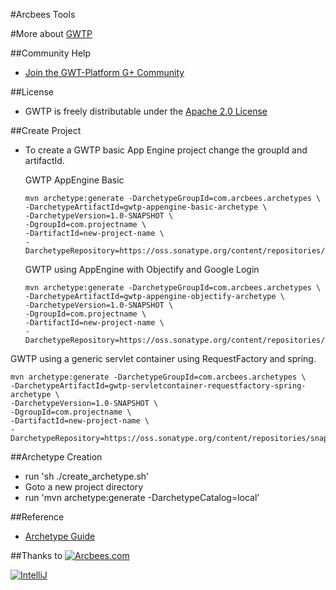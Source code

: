 #Arcbees Tools

#More about  [GWTP](https://github.com/ArcBees/GWTP)

##Community Help
* [Join the GWT-Platform G+ Community](https://plus.google.com/communities/113139554133824081251)

##License
* GWTP is freely distributable under the [Apache 2.0 License](http://www.apache.org/licenses/LICENSE-2.0.html)

##Create Project
* To create a GWTP basic App Engine project change the groupId and artifactId. 

  GWTP AppEngine Basic
  ```
  mvn archetype:generate -DarchetypeGroupId=com.arcbees.archetypes \
  -DarchetypeArtifactId=gwtp-appengine-basic-archetype \
  -DarchetypeVersion=1.0-SNAPSHOT \
  -DgroupId=com.projectname \
  -DartifactId=new-project-name \
  -DarchetypeRepository=https://oss.sonatype.org/content/repositories/snapshots/
  ```

  GWTP using AppEngine with Objectify and Google Login
  ```
  mvn archetype:generate -DarchetypeGroupId=com.arcbees.archetypes \
  -DarchetypeArtifactId=gwtp-appengine-objectify-archetype \
  -DarchetypeVersion=1.0-SNAPSHOT \
  -DgroupId=com.projectname \
  -DartifactId=new-project-name \
  -DarchetypeRepository=https://oss.sonatype.org/content/repositories/snapshots/
  ```

 GWTP using a generic servlet container using RequestFactory and spring. 
  ```
  mvn archetype:generate -DarchetypeGroupId=com.arcbees.archetypes \
  -DarchetypeArtifactId=gwtp-servletcontainer-requestfactory-spring-archetype \
  -DarchetypeVersion=1.0-SNAPSHOT \
  -DgroupId=com.projectname \
  -DartifactId=new-project-name \
  -DarchetypeRepository=https://oss.sonatype.org/content/repositories/snapshots/
  ```

##Archetype Creation
* run 'sh ./create_archetype.sh'
* Goto a new project directory
* run 'mvn archetype:generate -DarchetypeCatalog=local'

##Reference
* [Archetype Guide](http://maven.apache.org/guides/mini/guide-creating-archetypes.html)

##Thanks to
[![Arcbees.com](http://arcbees-ads.appspot.com/images/1.png)](http://arcbees.com)

[![IntelliJ](https://lh6.googleusercontent.com/--QIIJfKrjSk/UJJ6X-UohII/AAAAAAAAAVM/cOW7EjnH778/s800/banner_IDEA.png)](http://www.jetbrains.com/idea/index.html)
